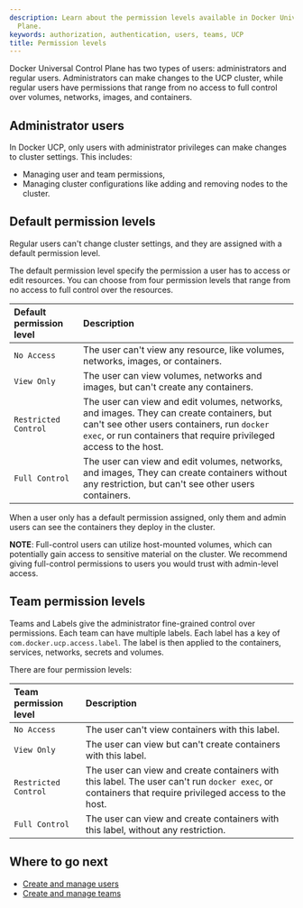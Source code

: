 ```yaml
---
description: Learn about the permission levels available in Docker Universal Control
  Plane.
keywords: authorization, authentication, users, teams, UCP
title: Permission levels
---
```


Docker Universal Control Plane has two types of users: administrators and
regular users. Administrators can make changes to the UCP cluster, while
regular users have permissions that range from no access to full control over
volumes, networks, images, and containers.

## Administrator users

In Docker UCP, only users with administrator privileges can make changes to
cluster settings. This includes:

* Managing user and team permissions,
* Managing cluster configurations like adding and removing nodes to the cluster.

## Default permission levels

Regular users can't change cluster settings, and they are assigned with a
default permission level.

The default permission level specify the permission a user has to access or
edit resources. You can choose from four permission levels that range from no
access to full control over the resources.

| Default permission level | Description                                                                                                                                                                                                  |
|:-------------------------|:-------------------------------------------------------------------------------------------------------------------------------------------------------------------------------------------------------------|
| `No Access`              | The user can't view any resource, like volumes, networks, images, or containers.                                                                                                                             |
| `View Only`              | The user can view volumes, networks and images, but can't create any containers.                                                                                                                             |
| `Restricted Control`     | The user can view and edit volumes, networks, and images. They can create containers, but can't see other users containers, run `docker exec`, or run containers that require privileged access to the host. |
| `Full Control`           | The user can view and edit volumes, networks, and images, They can create containers without any restriction, but can't see other users containers.                                                          |

When a user only has a default permission assigned, only them and admin
users can see the containers they deploy in the cluster.

**NOTE**: Full-control users can utilize host-mounted volumes, which can potentially gain 
 access to sensitive material on the cluster. We recommend giving full-control permissions 
 to users you would trust with admin-level access.

## Team permission levels

Teams and Labels give the administrator fine-grained control over permissions. Each team can have multiple labels. Each label has a key of `com.docker.ucp.access.label`. The label is then applied to the containers, services, networks, secrets and volumes. 

There are four permission levels:

| Team permission level | Description                                                                                                                                          |
|:----------------------|:-----------------------------------------------------------------------------------------------------------------------------------------------------|
| `No Access`           | The user can't view containers with this label.                                                                                                      |
| `View Only`           | The user can view but can't create containers with this label.                                                                                       |
| `Restricted Control`  | The user can view and create containers with this label. The user can't run `docker exec`, or containers that require privileged access to the host. |
| `Full Control`        | The user can view and create containers with this label, without any restriction.                                                                    |

## Where to go next

* [Create and manage users](create-and-manage-users.md)
* [Create and manage teams](create-and-manage-teams.md)

